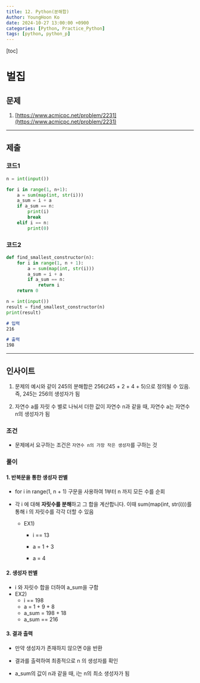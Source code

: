```yaml
---
title: 12. Python(분해합)
Author: YoungHoon Ko
date: 2024-10-27 13:00:00 +0900
categories: [Python, Practice_Python]
tags: [python, python_p]
---
```


[toc]

# 벌집

## 문제

1. [https://www.acmicpc.net/problem/2231](https://www.acmicpc.net/problem/2231) 

---

## 제출

### 코드1

```python
n = int(input())

for i in range(1, n+1):
    a = sum(map(int, str(i)))
    a_sum = i + a
    if a_sum == n:
        print(i)
        break
    elif i == n:
        print(0)
```

### 코드2

```python
def find_smallest_constructor(n):
    for i in range(1, n + 1):
        a = sum(map(int, str(i)))
        a_sum = i + a
        if a_sum == n:
            return i 
    return 0

n = int(input())
result = find_smallest_constructor(n)
print(result)
```

```markdown
# 입력
216
```

```markdown
# 출력
198
```

---

## 인사이트

1. 문제의 예시와 같이 245의 분해합은 256(245 + 2 + 4 + 5)으로 정의될 수 있음. 즉, 245는 256의 생성자가 됨

2. 자연수 a를 자릿 수 별로 나눠서 더한 값이 자연수 n과 같을 때, 자연수 a는 자연수 n의 생성자가 됨

### 조건

- 문제에서 요구하는 조건은 `자연수 n의 가장 작은 생성자`를 구하는 것

### 풀이

#### 1. 반복문을 통한 생성자 판별

- for i in range(1, n + 1) 구문을 사용하여 1부터 n 까지 모든 수를 순회

- 각 i 에 대해 **자릿수를 분해**하고 그 합을 계산합니다. 이때 sum(map(int, str(i)))를 통해 i 의 자릿수를 각각 더할 수 있음

  - EX1)

    - i == 13

    - a = 1 + 3

    - a = 4

#### 2. 생성자 판별

-  i 와 자릿수 합을 더하여 a_sum을 구함
  - EX2)
    - i == 198
    - a = 1 + 9 + 8
    - a_sum =  198 + 18
    - a_sum == 216

#### 3. 결과 출력

- 만약 생성자가 존재하지 않으면 0을 반환
- 결과를 출력하여 최종적으로 n 의 생성자를 확인

- a_sum의 값이 n과 같을 때, i는 n의 최소 생성자가 됨
